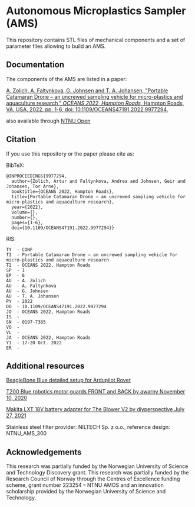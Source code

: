 
# Autonomous Microplastics Sampler (AMS)

This repository contains STL files of mechanical components and a set of parameter files allowing to build an AMS.




## Documentation

The components of the AMS are listed in a paper:

[A. Zolich, A. Faltynkova, G. Johnsen and T. A. Johansen, "Portable Catamaran Drone – an uncrewed sampling vehicle for micro-plastics and aquaculture research," *OCEANS 2022, Hampton Roads*, Hampton Roads, VA, USA, 2022, pp. 1-6, doi: 10.1109/OCEANS47191.2022.9977294.](https://ieeexplore.ieee.org/document/9977294)

also available through [NTNU Open](https://ntnuopen.ntnu.no/ntnu-xmlui/handle/11250/3051584)

## Citation

If you use this repository or the paper please cite as:

BibTeX:
```
@INPROCEEDINGS{9977294,
  author={Zolich, Artur and Faltynkova, Andrea and Johnsen, Geir and Johansen, Tor Arne},
  booktitle={OCEANS 2022, Hampton Roads}, 
  title={Portable Catamaran Drone – an uncrewed sampling vehicle for micro-plastics and aquaculture research}, 
  year={2022},
  volume={},
  number={},
  pages={1-6},
  doi={10.1109/OCEANS47191.2022.9977294}}
```

RIS:
```
TY  - CONF
TI  - Portable Catamaran Drone – an uncrewed sampling vehicle for micro-plastics and aquaculture research
T2  - OCEANS 2022, Hampton Roads
SP  - 1
EP  - 6
AU  - A. Zolich
AU  - A. Faltynkova
AU  - G. Johnsen
AU  - T. A. Johansen
PY  - 2022
DO  - 10.1109/OCEANS47191.2022.9977294
JO  - OCEANS 2022, Hampton Roads
IS  - 
SN  - 0197-7385
VO  - 
VL  - 
JA  - OCEANS 2022, Hampton Roads
Y1  - 17-20 Oct. 2022
ER  - 
```




## Additional resources

[BeagleBone Blue detailed setup for Ardupilot Rover](https://ardupilot.org/rover/docs/common-beagle-bone-blue.html)

[T200 Blue robotics motor guards FRONT and BACK by awarny November 10, 2020](https://www.thingiverse.com/thing:4581933)

[Makita LXT 18V battery adapter for The Blower V2 by diyperspective July 27, 2021](https://www.thingiverse.com/thing:4918390)

Stainless steel filter provider: 
NILTECH Sp. z o.o., reference design: NTNU_AMS_300
## Acknowledgements

This research was partially funded by the Norwegian University
of Science and Technology Discovery grant. This research
was partially funded by the Research Council of Norway
through the Centres of Excellence funding scheme, grant
number 223254 – NTNU AMOS and an innovation scholarship provided by the Norwegian University of Science and
Technology.